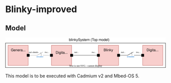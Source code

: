 # Blinky-improved

## Model
<center><img src="img/blinky-improved.svg" alt="Model" width="800"/></center>

This model is to be executed with Cadmium v2 and Mbed-OS 5.



